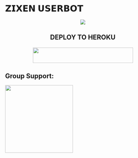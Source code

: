 # 𝗭𝗜𝗫𝗘𝗡 𝗨𝗦𝗘𝗥𝗕𝗢𝗧​

<p align="center">
  <img src="https://telegra.ph/file/b289524c6476ddb9192c7.jpg">
</p>

## <p align="center">DEPLOY TO HEROKU</p>

<p align="center"><a href="https://telegram.dog/XTZ_HerokuBot?start=VG9uaWM5OTAvVG9uaWMtVXNlcmJvdCBUb25pYy1Vc2VyYm90">
  <img src="https://img.shields.io/badge/Deploy%20To%20Heroku-aqua?style=flat&logo=heroku" width="325" height="50.100" /></a></p>



## Group Support:

   <a href="https://t.me/zixsupports"><img src="https://img.shields.io/badge/Group%20Support%3F-yes-green?&style=flat-square?&logo=telegram" width=220px></a></p>


